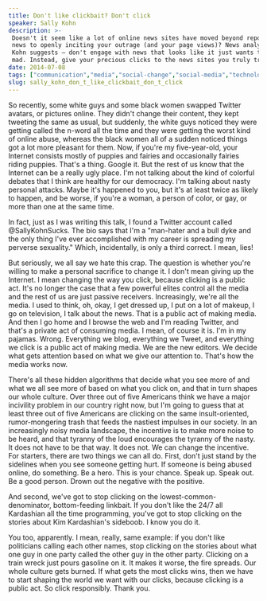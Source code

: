 ```yaml
---
title: Don't like clickbait? Don't click
speaker: Sally Kohn
description: >-
 Doesn't it seem like a lot of online news sites have moved beyond reporting the
 news to openly inciting your outrage (and your page views)? News analyst Sally
 Kohn suggests — don't engage with news that looks like it just wants to make you
 mad. Instead, give your precious clicks to the news sites you truly trust.
date: 2014-07-08
tags: ["communication","media","social-change","social-media","technology"]
slug: sally_kohn_don_t_like_clickbait_don_t_click
---
```


So recently, some white guys and some black women swapped Twitter avatars, or pictures
online. They didn't change their content, they kept tweeting the same as usual, but
suddenly, the white guys noticed they were getting called the n-word all the time and they
were getting the worst kind of online abuse, whereas the black women all of a sudden
noticed things got a lot more pleasant for them. Now, if you're my five-year-old, your
Internet consists mostly of puppies and fairies and occasionally fairies riding puppies.
That's a thing. Google it. But the rest of us know that the Internet can be a really ugly
place. I'm not talking about the kind of colorful debates that I think are healthy for our
democracy. I'm talking about nasty personal attacks. Maybe it's happened to you, but it's
at least twice as likely to happen, and be worse, if you're a woman, a person of color, or
gay, or more than one at the same time.

In fact, just as I was writing this talk, I found a Twitter account called
@SallyKohnSucks. The bio says that I'm a "man-hater and a bull dyke and the only thing
I've ever accomplished with my career is spreading my perverse sexuality." Which,
incidentally, is only a third correct. I mean, lies! 

But seriously, we all say we hate this crap. The question is whether you're willing to
make a personal sacrifice to change it. I don't mean giving up the Internet. I mean
changing the way you click, because clicking is a public act. It's no longer the case that
a few powerful elites control all the media and the rest of us are just passive receivers.
Increasingly, we're all the media. I used to think, oh, okay, I get dressed up, I put on a
lot of makeup, I go on television, I talk about the news. That is a public act of making
media. And then I go home and I browse the web and I'm reading Twitter, and that's a
private act of consuming media. I mean, of course it is. I'm in my pajamas. Wrong.
Everything we blog, everything we Tweet, and everything we click is a public act of making
media. We are the new editors. We decide what gets attention based on what we give our
attention to. That's how the media works now.

There's all these hidden algorithms that decide what you see more of and what we all see
more of based on what you click on, and that in turn shapes our whole culture. Over three
out of five Americans think we have a major incivility problem in our country right now,
but I'm going to guess that at least three out of five Americans are clicking on the same
insult-oriented, rumor-mongering trash that feeds the nastiest impulses in our society. In
an increasingly noisy media landscape, the incentive is to make more noise to be heard,
and that tyranny of the loud encourages the tyranny of the nasty. It does not have to be
that way. It does not. We can change the incentive. For starters, there are two things we
can all do. First, don't just stand by the sidelines when you see someone getting hurt. If
someone is being abused online, do something. Be a hero. This is your chance. Speak up.
Speak out. Be a good person. Drown out the negative with the positive.

And second, we've got to stop clicking on the lowest-common-denominator, bottom-feeding
linkbait. If you don't like the 24/7 all Kardashian all the time programming, you've got
to stop clicking on the stories about Kim Kardashian's sideboob. I know you do it.

You too, apparently. I mean, really, same example: if you don't like politicians calling
each other names, stop clicking on the stories about what one guy in one party called the
other guy in the other party. Clicking on a train wreck just pours gasoline on it. It
makes it worse, the fire spreads. Our whole culture gets burned. If what gets the most
clicks wins, then we have to start shaping the world we want with our clicks, because
clicking is a public act. So click responsibly. Thank you.

<!--
ad_duration=3.33
comment_count=123
event="TED@NYC"
external_start_time=0
intro_duration=11.82
is_subtitle_required="False"
is_talk_featured="True"
language="en"
language_swap="False"
native_language="en"
number_of_related_talks=6
number_of_speakers=1
number_of_subtitled_videos=31
number_of_tags=5
number_of_talk_download_languages=32
number_of_talk_more_resources=0
number_of_talk_recommendations=0
number_of_talks_take_actions=0
post_ad_duration=0.83
published_timestamp="2014-08-28 15:26:58"
recording_date="2014-07-08"
speaker_description="Political pundit"
speaker_is_published=1
speaker_name="Sally Kohn"
talk_name="Don't like clickbait? Don't click"
talks_tags=["communication","media","social-change","social-media","technology"]
url_audio="https://download.ted.com/talks/SallyKohn_2014S.mp3?apikey=acme-roadrunner"
url_photo_speaker="https://pe.tedcdn.com/images/ted/ea72834d50a49079513fe331f515b1ab9230f56c_254x191.jpg"
url_photo_talk="https://pe.tedcdn.com/images/ted/2285025aeba7becd431cfa04f05c592075491fcd_2400x1800.jpg"
url_webpage="https://www.ted.com/talks/sally_kohn_don_t_like_clickbait_don_t_click"
video_type_name="TED Stage Talk"
-->